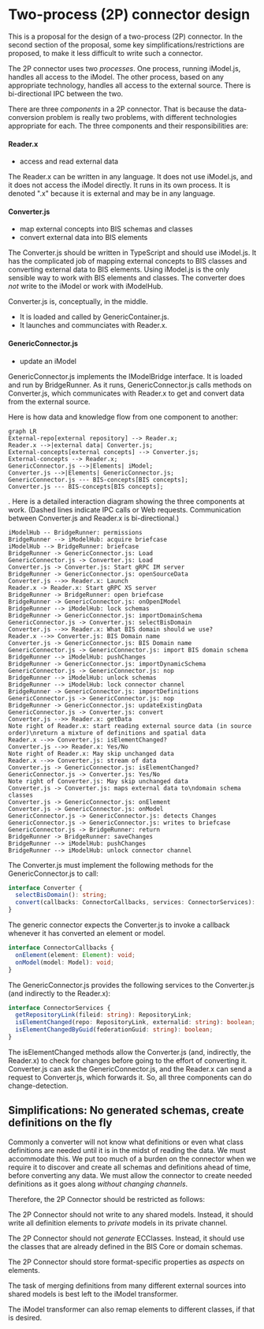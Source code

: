 # Two-process (2P) connector design

This is a proposal for the design of a two-process (2P) connector. In the second section of the proposal, some key simplifications/restrictions are proposed, to make it less difficult to write such a connector.

The 2P connector uses two _processes_. One process, running iModel.js, handles all access to the iModel. The other process, based on any appropriate technology, handles all access to the external source. There is bi-directional IPC between the two.

There are three _components_ in a 2P connector. That is because the data-conversion problem is really two problems, with different technologies appropriate for each. The three components and their responsibilities are:

#### Reader.x

- access and read external data

The Reader.x can be written in any language. It does not use iModel.js, and it does not access the iModel directly. It runs in its own process. It is denoted ".x" because it is external and may be in any language.

#### Converter.js

- map external concepts into BIS schemas and classes
- convert external data into BIS elements

The Converter.js should be written in TypeScript and should use iModel.js. It has the complicated job of mapping external concepts to BIS classes and converting external data to BIS elements. Using iModel.js is the only sensible way to work with BIS elements and classes. The converter does _not_ write to the iModel or work with iModelHub.

Converter.js is, conceptually, in the middle.

- It is loaded and called by GenericContainer.js.
- It launches and communciates with Reader.x.

#### GenericConnector.js

- update an iModel

GenericConnector.js implements the IModelBridge interface. It is loaded and run by BridgeRunner. As it runs, GenericConnector.js calls methods on Converter.js, which communicates with Reader.x to get and convert data from the external source.

Here is how data and knowledge flow from one component to another:

```mermaid
graph LR
External-repo[external repository] --> Reader.x;
Reader.x -->|external data| Converter.js;
External-concepts[external concepts] --> Converter.js;
External-concepts --> Reader.x;
GenericConnector.js -->|Elements| iModel;
Converter.js -->|Elements| GenericConnector.js;
GenericConnector.js --- BIS-concepts[BIS concepts];
Converter.js --- BIS-concepts[BIS concepts];
```

.
Here is a detailed interaction diagram showing the three components at work. (Dashed lines indicate IPC calls or Web requests. Communication between Converter.js and Reader.x is bi-directional.)

```sequence
iModelHub -- BridgeRunner: permissions
BridgeRunner --> iModelHub: acquire briefcase
iModelHub --> BridgeRunner: briefcase
BridgeRunner -> GenericConnector.js: Load
GenericConnector.js -> Converter.js: Load
Converter.js -> Converter.js: Start gRPC IM server
BridgeRunner -> GenericConnector.js: openSourceData
Converter.js -->> Reader.x: Launch
Reader.x -> Reader.x: Start gRPC XS server
BridgeRunner -> BridgeRunner: open briefcase
BridgeRunner -> GenericConnector.js: onOpenIModel
BridgeRunner --> iModelHub: lock schemas
BridgeRunner -> GenericConnector.js: importDomainSchema
GenericConnector.js -> Converter.js: selectBisDomain
Converter.js -->> Reader.x: What BIS domain should we use?
Reader.x -->> Converter.js: BIS Domain name
Converter.js -> GenericConnector.js: BIS Domain name
GenericConnector.js -> GenericConnector.js: import BIS domain schema
BridgeRunner --> iModelHub: pushChanges
BridgeRunner -> GenericConnector.js: importDynamicSchema
GenericConnector.js -> GenericConnector.js: nop
BridgeRunner --> iModelHub: unlock schemas
BridgeRunner --> iModelHub: lock connector channel
BridgeRunner -> GenericConnector.js: importDefinitions
GenericConnector.js -> GenericConnector.js: nop
BridgeRunner -> GenericConnector.js: updateExistingData
GenericConnector.js -> Converter.js: convert
Converter.js -->> Reader.x: getData
Note right of Reader.x: start reading external source data (in source order)\nreturn a mixture of definitions and spatial data
Reader.x -->> Converter.js: isElementChanged?
Converter.js -->> Reader.x: Yes/No
Note right of Reader.x: May skip unchanged data
Reader.x -->> Converter.js: stream of data
Converter.js -> GenericConnector.js: isElementChanged?
GenericConnector.js -> Converter.js: Yes/No
Note right of Converter.js: May skip unchanged data
Converter.js -> Converter.js: maps external data to\ndomain schema classes
Converter.js -> GenericConnector.js: onElement
Converter.js -> GenericConnector.js: onModel
GenericConnector.js -> GenericConnector.js: detects Changes
GenericConnector.js -> GenericConnector.js: writes to briefcase
GenericConnector.js -> BridgeRunner: return
BridgeRunner -> BridgeRunner: saveChanges
BridgeRunner --> iModelHub: pushChanges
BridgeRunner --> iModelHub: unlock connector channel
```

The Converter.js must implement the following methods for the GenericConnector.js to call:

```ts
interface Converter {
  selectBisDomain(): string;
  convert(callbacks: ConnectorCallbacks, services: ConnectorServices): void;
}
```

The generic connector expects the Converter.js to invoke a callback whenever it has converted an element or model.

```ts
interface ConnectorCallbacks {
  onElement(element: Element): void;
  onModel(model: Model): void;
}
```

The GenericConnector.js provides the following services to the Converter.js (and indirectly to the Reader.x):

```ts
interface ConnectorServices {
  getRepositoryLink(fileid: string): RepositoryLink;
  isElementChanged(repo: RepositoryLink, externalid: string): boolean;
  isElementChangedByGuid(federationGuid: string): boolean;
}
```

The isElementChanged methods allow the Converter.js (and, indirectly, the Reader.x) to check for changes before going to the effort of converting it. Converter.js can ask the GenericConnector.js, and the Reader.x can send a request to Converter.js, which forwards it. So, all three components can do change-detection.

## Simplifications: No generated schemas, create definitions on the fly

Commonly a converter will not know what definitions or even what class definitions are needed until it is in the midst of reading the data. We must accommodate this. We put too much of a burden on the connector when we require it to discover and create all schemas and definitions ahead of time, before converting any data. We must allow the connector to create needed definitions as it goes along _without changing channels_.

Therefore, the 2P Connector should be restricted as follows:

The 2P Connector should not write to any shared models. Instead, it should write all definition elements to _private_ models in its private channel.

The 2P Connector should not _generate_ ECClasses. Instead, it should use the classes that are already defined in the BIS Core or domain schemas.

The 2P Connector should store format-specific properties as _aspects_ on elements.

The task of merging definitions from many different external sources into shared models is best left to the iModel transformer.

The iModel transformer can also remap elements to different classes, if that is desired.
